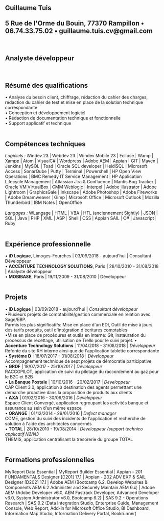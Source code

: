 <!-- <!DOCTYPE html> -->
<html lang="fr">
<head>
	<link href="//maxcdn.bootstrapcdn.com/font-awesome/4.2.0/css/font-awesome.min.css" rel="stylesheet">
	<link rel="stylesheet" href="../UI-Flag-master/flag.css">
</head>
<body>

<h2>Guillaume Tuis <br /><br />
5 Rue de l'Orme du Bouin, 77370 Rampillon &bull; 06.74.33.75.02 &bull; guillaume.tuis.cv@gmail.com</h2>
<br />

<h2>Analyste d&eacute;veloppeur</h2>
<br />

<h2>R&eacute;sum&eacute; des qualifications</h2>
&bull; Analyse du besoin client, chiffrage, rédaction du cahier des charges, rédaction du cahier de test et mise en place de la solution technique correspondante <br />
&bull; Conception et d&eacute;veloppement logiciel <br />
&bull; R&eacute;daction de documentation technique et fonctionnelle <br />
&bull; Support applicatif et technique 
<br />
<br />

<h2>Comp&eacute;tences techniques</h2>
<i>Logiciels : </i>Windev 23 | Webdev 23 | Windev Mobile 23 | Eclipse | Wamp |  Xampp | Atom | VisualC# | Wordpress | Adobe AEM | Appian | GIT | Maven | Jenkins | MySQL | Toad | Oracle SQL developer | HeidiSQL | Microsoft Access | SonarQube | Putty | Terminal | Powershell | HP Open View Operations | BMC Remedy IT Service Management | HP Application Lifecycle Management | Atlassian Jira & Confluence | Mantis Bug Tracker | Oracle VM VirtualBox | CMM Weblogic | Interpel | Adobe Illustrator | Adobe Lightroom |  GraphicsGale | Inkscape | Adobe Photoshop | Adobe Fireworks | Adobe Dreamweaver | Gimp | Microsoft Office | Microsoft Outlook | Mozilla Thunderbird | IBM Notes | OpenOffice <br /><br />
<i>Langages : </i>WLangage | HTML | VBA | HTL (anciennement Sightly) | JSON | SQL | Java | PHP | XML | ASP | Shell | CSS | Appian SAIL | C# | Javascript | Ruby
<br />
<br />

<h2>Exp&eacute;rience professionnelle</h2>
&bull; <b>iD Logique</b>, Limoges-Fourches | 03/09/2018 - aujourd'hui | Consultant D&eacute;veloppeur <br />
&bull; <b>ACCENTURE TECHNOLOGY SOLUTIONS</b>, Paris | 28/10/2010 - 31/08/2018 | Analyste d&eacute;veloppeur <br />
&bull; <b>MOBIBASE</b>, Paris | 19/11/2009 - 31/08/2010 | D&eacute;veloppeur
<br />
<br />
<h2>Projets</h2>
&bull; <b>iD Logique</b> | 03/09/2018 - aujourd'hui | <i>Consultant d&eacute;veloppeur</i> <br />
&bull;Plusieurs projets de comptabilité/gestion commerciale en relation avec Sage/EBP. <br />
Parmis les plus significatifs: Mise en place d'un EDI, Outil de mise à jours des tarifs produits, outil d'intégration d'écritures comptables<br />
&bull;Mise en place de procèdures et outils en interne: Git, instauration du processus de recettage, utilisation de Trello pour le suivi projet.
&bull; <b>Accenture Technology Solutions</b> | 11/04/2018 - 31/08/2018 | <i>D&eacute;veloppeur</i> <br />
Refonte du site RH interne ainsi que de l&apos;application tablette correspondante <br />
&bull; <b>Syst&egrave;me D</b> | 18/07/2017 - 31/08/2018 | <i>D&eacute;veloppeur</i> <br />
Accompagnement technique de sept projets de d&eacute;mocratie participative <br />
&bull; <b>GRDF</b> | 18/07/2017 - 25/10/2017 | <i>D&eacute;veloppeur</i> <br />
RACCOPILOT, application de suivi du pilotage du raccordement au gaz pour le B2C et B2B <br />
&bull; <b>La Banque Postale</b> | 10/10/2016 - 20/02/2017 | <i>D&eacute;veloppeur</i> <br />
CAP Client 3.0, application &agrave; destination des agents permettant une démarche proactive dans la proposition de produits aux clients <br />
&bull; <b>AXA</b> | 01/02/2016 - 30/09/2016 | <i>D&eacute;veloppeur</i> <br />
Espace Client Converg&eacute;, application regroupant les activit&eacute;s banque et assurance au sein d&apos;un m&ecirc;me espace <br />
&bull; <b>ORANGE</b> | 01/12/2014 - 29/01/2016 | <i>Defect manager</i> <br />
COME, gestion du suivi des incidents de l&apos;application et recherche de solution &agrave; l&apos;aide des architectes concern&eacute;s <br />
&bull; <b>TOTAL</b> | 28/10/2010 - 19/08/2014 | <i>D&eacute;veloppeur /support technico applicatif N2/N3</i> <br />
THEMIS, application centralisant la tr&eacute;sorerie du groupe TOTAL
<br />
<br />

<h2>Formations professionnelles</h2>
MyReport Data  Essential | MyReport Builder Essential | Appian - 201 FUNDAMENTALS Designer [D201] 17.1 | Appian - 202 ADV EXP & SAIL Designer [D202] 17.1 | Adobe AEM (Bootcamp 6.2, Develop Websites & Components AEM 6.2 Administer and Securely Maintain AEM 6.x) | Adobe AEM (Adobe Developer v6.0, AEM Fastrack Developer, Advanced Developer v6.0, System Administrator v6.0, Bootcamp 6.2) | SAS 9.2 - Operations Research | SAS 9.2 (Data Integration Studio, Enterprise Guide, Management Console, Web Report, Add-in for Microsoft Office Studio, BI Dashboard, Information Map Studio, Information Delivery Portal, Bookrunner)
</body>
</html>
